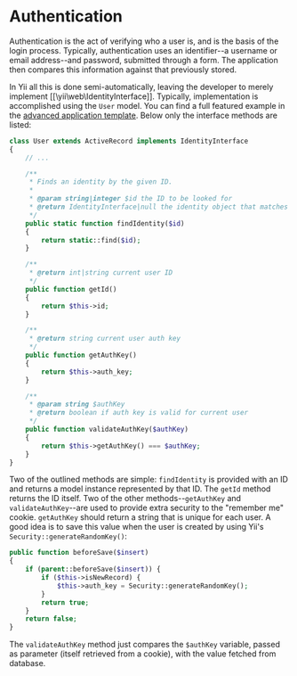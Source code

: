 Authentication
==============

Authentication is the act of verifying who a user is, and is the basis of the login process. Typically, authentication uses an identifier--a username or email address--and password, submitted through a form. The application then compares this information against that previously stored.

In Yii all this is done semi-automatically, leaving the developer to merely  implement [[\yii\web\IdentityInterface]]. Typically, implementation is accomplished using the `User` model. You can find a full featured example in the 
[advanced application template](installation.md). Below only the interface methods are listed:

```php
class User extends ActiveRecord implements IdentityInterface
{
	// ...

	/**
	 * Finds an identity by the given ID.
	 *
	 * @param string|integer $id the ID to be looked for
	 * @return IdentityInterface|null the identity object that matches the given ID.
	 */
	public static function findIdentity($id)
	{
		return static::find($id);
	}

	/**
	 * @return int|string current user ID
	 */
	public function getId()
	{
		return $this->id;
	}

	/**
	 * @return string current user auth key
	 */
	public function getAuthKey()
	{
		return $this->auth_key;
	}

	/**
	 * @param string $authKey
	 * @return boolean if auth key is valid for current user
	 */
	public function validateAuthKey($authKey)
	{
		return $this->getAuthKey() === $authKey;
	}
}
```

Two of the outlined methods are simple: `findIdentity` is provided with an  ID and returns a model instance represented by that ID. The `getId` method returns the ID itself.
Two of the other methods--`getAuthKey` and `validateAuthKey`--are used to provide extra security to the "remember me" cookie. `getAuthKey` should return a string that is unique for each user. A good idea is to save this value when the user is created by using Yii's `Security::generateRandomKey()`:

```php
public function beforeSave($insert)
{
	if (parent::beforeSave($insert)) {
		if ($this->isNewRecord) {
			$this->auth_key = Security::generateRandomKey();
		}
		return true;
	}
	return false;
}
```

The `validateAuthKey` method just compares the `$authKey` variable, passed as parameter (itself retrieved from a cookie), with the value fetched from database.

